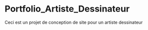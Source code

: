 # Portfolio_Artiste_Dessinateur
Ceci est un projet de conception de site pour un artiste dessinateur

